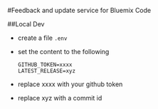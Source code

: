 #Feedback and update service for Bluemix Code

##Local Dev
- create a file `.env`
- set the content to the following

    ```
    GITHUB_TOKEN=xxxx
    LATEST_RELEASE=xyz
    ```
- replace xxxx with your github token
- replace xyz with a commit id
